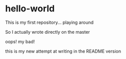 # hello-world
This is my first repository... playing around

So I actually wrote directly on the master

oops! my bad!

this is my new attempt at writing in the README version
